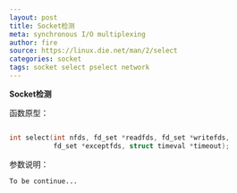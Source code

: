 ```yaml
---
layout: post
title: Socket检测
meta: synchronous I/O multiplexing
author: fire
source: https://linux.die.net/man/2/select
categories: socket 
tags: socket select pselect network
---
```


**Socket检测**

函数原型：

```c

int select(int nfds, fd_set *readfds, fd_set *writefds,  
           fd_set *exceptfds, struct timeval *timeout);

```

参数说明：

~~~
To be continue...
~~~